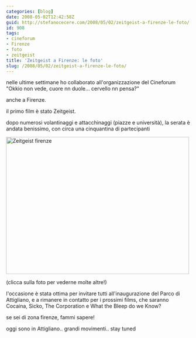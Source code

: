 ```yaml
---
categories: [blog]
date: 2008-05-02T12:42:58Z
guid: http://stefanocecere.com/2008/05/02/zeitgeist-a-firenze-le-foto/
id: 908
tags:
- cineforum
- Firenze
- foto
- zeitgeist
title: 'Zeitgeist a Firenze: le foto'
slug: /2008/05/02/zeitgeist-a-firenze-le-foto/
---
```


nelle ultime settimane ho collaborato all'organizzazione del Cineforum "Okkio non vede, cuore nn duole… cervello nn pensa?"
  
anche a Firenze.

il primo film è stato Zeitgeist.

dopo numerosi volantinaggi e attacchinaggi (piazze e università), la serata è andata benissimo, con circa una cinquantina di partecipanti

[<img src="http://farm3.static.flickr.com/2260/2455741578_3911384f7b.jpg" width="500" height="375" alt="Zeitgeist firenze" />](http://www.flickr.com/photos/krur/sets/72157604820725327/detail/ "Zeitgeist firenze di Humanist 2.0, su Flickr")
  
(clicca sulla foto per vederne molte altre!)

l'occasione è stata ottima per invitare tutti all'inaugurazione del Parco di Attigliano, e a rimanere in contatto per i prossimi films, che saranno Cocaina, Sicko, The Corporation e What the Bleep do we Know?

se sei di zona firenze, fammi sapere!

oggi sono in Attigliano.. grandi movimenti.. stay tuned